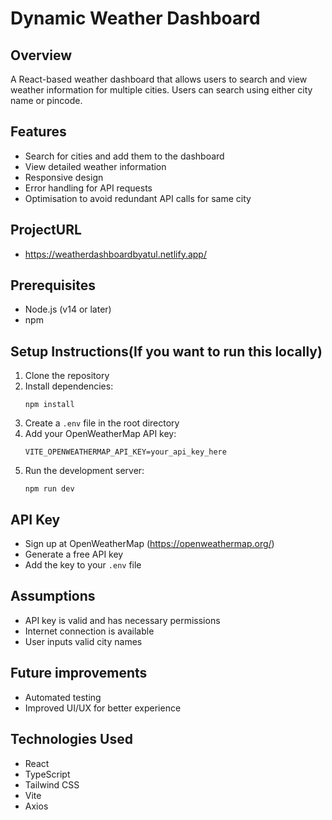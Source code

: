 # Dynamic Weather Dashboard

## Overview

A React-based weather dashboard that allows users to search and view weather information for multiple cities.
Users can search using either city name or pincode.

## Features

- Search for cities and add them to the dashboard
- View detailed weather information
- Responsive design
- Error handling for API requests
- Optimisation to avoid redundant API calls for same city

## ProjectURL

- https://weatherdashboardbyatul.netlify.app/

## Prerequisites

- Node.js (v14 or later)
- npm

## Setup Instructions(If you want to run this locally)

1. Clone the repository
2. Install dependencies:
   ```
   npm install
   ```
3. Create a `.env` file in the root directory
4. Add your OpenWeatherMap API key:
   ```
   VITE_OPENWEATHERMAP_API_KEY=your_api_key_here
   ```
5. Run the development server:
   ```
   npm run dev
   ```

## API Key

- Sign up at OpenWeatherMap (https://openweathermap.org/)
- Generate a free API key
- Add the key to your `.env` file

## Assumptions

- API key is valid and has necessary permissions
- Internet connection is available
- User inputs valid city names

## Future improvements

- Automated testing
- Improved UI/UX for better experience

## Technologies Used

- React
- TypeScript
- Tailwind CSS
- Vite
- Axios
